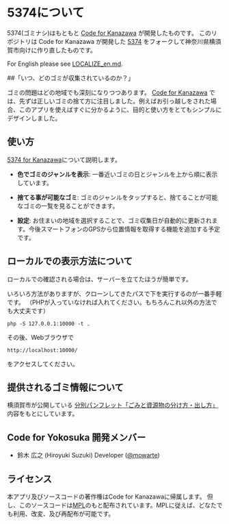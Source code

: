 # 5374について

5374(ゴミナシ)はもともと  [Code for Kanazawa](http://codeforkanazawa.org/) が開発したものです。
このリポジトリは Code for Kanazawa が開発した [5374](https://github.com/codeforkanazawa-org/5374) をフォークして神奈川県横須賀市向けに作り直したものです。

For English please see [LOCALIZE_en.md](LOCALIZE_en.md).

##「いつ、どのゴミが収集されているのか？」

ゴミの問題はどの地域でも深刻になりつつあります。
 [Code for Kanazawa](http://codeforkanazawa.org/)
では、先ずは正しいゴミの捨て方に注目しました。例えばお引っ越しをされた場合、このアプリを使えばすぐに分かるように、目的と使い方をとてもシンプルにデザインしました。

## 使い方

[5374 for Kanazawa](http://kanazawa.5374.jp/ )について説明します。

* **色でゴミのジャンルを表示**: 一番近いゴミの日とジャンルを上から順に表示しています。

* **捨てる事が可能なゴミ**: ゴミのジャンルをタップすると、捨てることが可能なゴミの一覧を見ることができます。

* **設定**: お住まいの地域を選択することで、ゴミ収集日が自動的に更新されます。今後スマートフォンのGPSから位置情報を取得する機能を追加する予定です。


## ローカルでの表示方法について

ローカルでの確認される場合は、サーバーを立てたほうが簡単です。

いろいろ方法がありますが、クローンしてきたパスで下を実行するのが一番手軽です。
（PHPが入っていなければ入れてください。もちろんこれ以外の方法でも大丈夫です）

```
php -S 127.0.0.1:10000 -t .
```
その後、Webブラウザで

```
http://localhost:10000/
```
をアクセスしてください。

## 提供されるゴミ情報について
横須賀市が公開している [分別パンフレット「ごみと資源物の分け方・出し方」](https://www.city.yokosuka.kanagawa.jp/4220/kurashi/bunbetsupanfu.html) 内容をもとにしています。

## Code for Yokosuka 開発メンバー
- 鈴木 広之 (Hiroyuki Suzuki) Developer ([@mowarte](https://github.com/mowarte))

## ライセンス

本アプリ及びソースコードの著作権はCode for Kanazawaに帰属します。
但し、このソースコードは[MPL](http://www.mozilla.org/MPL/2.0/)のもと配布されています。MPLに従えば、どなたでも利用、改変、及び再配布が可能です。
